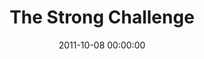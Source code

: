 ---
layout: series
series: "The Strong Challenge"
permalink: "/the-strong-challenge/"
title: The Strong Challenge
date: 2011-10-08 00:00:00
endDate: 2011-11-12 00:00:00
description: "Six weeks. 50,000 teammates. For 20 minutes a day, five days a week, we'll experiment with challenges and rhythms designed to open us up to the God who spiritually strengthens us. Take the Challenge, have some fun and discover what it means to be strong."
src: "http://s3.amazonaws.com/crossroads-media/images/legacy/content/Strong_90x90-1-1.jpg"
---